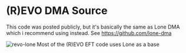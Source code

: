 # (R)EVO DMA Source

This code was posted publicly, but it's basically the same as Lone DMA which i recommend using instead. See https://github.com/lone-dma

![revo-lone](https://github.com/user-attachments/assets/16128095-9dcc-497c-961e-0cf4069ad7e1)
Most of the (R)EVO EFT code uses Lone as a base
